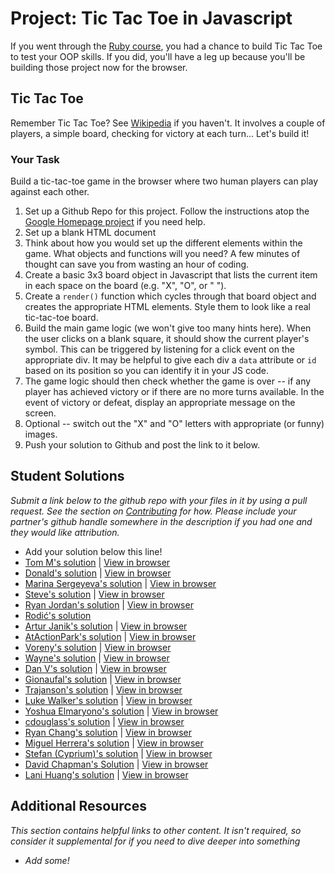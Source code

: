 # Project: Tic Tac Toe in Javascript

If you went through the [Ruby course](/ruby-programming), you had a chance to build Tic Tac Toe to test your OOP skills.  If you did, you'll have a leg up because you'll be building those project now for the browser.

## Tic Tac Toe

Remember Tic Tac Toe? See [Wikipedia](http://en.wikipedia.org/wiki/Tic-tac-toe) if you haven't.  It involves a couple of players, a simple board, checking for victory at each turn... Let's build it!

### Your Task

Build a tic-tac-toe game in the browser where two human players can play against each other.  

1. Set up a Github Repo for this project.  Follow the instructions atop the [Google Homepage project](/web-development-101/html-css) if you need help.
1. Set up a blank HTML document
1. Think about how you would set up the different elements within the game.  What objects and functions will you need? A few minutes of thought can save you from wasting an hour of coding.
2. Create a basic 3x3 board object in Javascript that lists the current item in each space on the board (e.g. "X", "O", or " ").
3. Create a `render()` function which cycles through that board object and creates the appropriate HTML elements.  Style them to look like a real tic-tac-toe board.
4. Build the main game logic (we won't give too many hints here).  When the user clicks on a blank square, it should show the current player's symbol.  This can be triggered by listening for a click event on the appropriate div.  It may be helpful to give each div a `data` attribute or `id` based on its position so you can identify it in your JS code.
3. The game logic should then check whether the game is over -- if any player has achieved victory or if there are no more turns available.  In the event of victory or defeat, display an appropriate message on the screen.
4. Optional -- switch out the "X" and "O" letters with appropriate (or funny) images.
3. Push your solution to Github and post the link to it below.


## Student Solutions

*Submit a link below to the github repo with your files in it by using a pull request.  See the section on [Contributing](http://github.com/TheOdinProject/curriculum/blob/master/contributing.md) for how.  Please include your partner's github handle somewhere in the description if you had one and they would like attribution.*

* Add your solution below this line!
* [Tom M's solution](https://github.com/tim5046/projectOdin/blob/master/Javascript/tictactoe/) | [View in browser](http://htmlpreview.github.io/?https://github.com/tim5046/projectOdin/blob/master/Javascript/tictactoe/index.html)
* [Donald's solution](https://github.com/donaldali/odin-js-jquery/tree/master/tictactoe) | [View in browser](http://htmlpreview.github.io/?https://github.com/donaldali/odin-js-jquery/blob/master/tictactoe/index.html "Tic-tac-toe")
* [Marina Sergeyeva's solution](https://github.com/imousterian/OdinProject/tree/master/Project5_5_TicTacToe) | [View in browser](http://htmlpreview.github.io/?https://github.com/imousterian/OdinProject/blob/master/Project5_5_TicTacToe/index.html)
* [Steve's solution](https://github.com/beesmart/JS_tictactoe) | [View in browser](http://beesmart.github.io/JS_tictactoe)
* [Ryan Jordan's solution](https://github.com/krjordan/odin-project/tree/master/TicTacToe) | [View in browser](http://htmlpreview.github.io/?https://github.com/krjordan/odin-project/tree/master/TicTacToe/index.html)
* [Rodić's solution](https://github.com/rodic/TOP---js-assignments/tree/master/Project%20-%20Tic%20Tac%20Toe%20in%20Javascript)
* [Artur Janik's solution](https://github.com/ArturJanik/TOPJS/tree/master/Project5) | [View in browser](https://rawgit.com/ArturJanik/TOPJS/master/Project5/index.html)
* [AtActionPark's solution](https://github.com/AtActionPark/odin_js_tictactoe) | [View in browser](http://htmlpreview.github.io/?https://github.com/AtActionPark/odin_js_tictactoe/blob/master/index.html)
* [Voreny's solution](https://github.com/Gelio/tic-tac-toe) | [View in browser](http://gelio.github.io/tic-tac-toe/)
* [Wayne's solution](https://github.com/wayneho/Tic_Tac_Toe) | [View in browser](https://rawgit.com/wayneho/Tic_Tac_Toe/master/index.html)
* [Dan V's solution](https://github.com/vickerdj/tictactoe) | [View in browser](http://vickerdj.github.io/tictactoe/) 
* [Gionaufal's solution](https://github.com/gionaufal/tic-tac-toe) | [View in browser](http://htmlpreview.github.io/?https://github.com/gionaufal/tic-tac-toe/blob/master/index.html)
* [Trajanson's solution](https://github.com/Trajanson/js-tic-tac-toe) | [View in browser](http://projects.trajanson.com/jsTicTacToe/)
* [Luke Walker's solution](https://github.com/ubershibs/odin-js-course/tree/master/tictactoe) | [View in browser](http://htmlpreview.github.io/?https://github.com/ubershibs/odin-js-course/blob/master/tictactoe/index.html)
* [Yoshua Elmaryono's solution](https://github.com/dotm/tictactoe/tree/gh-pages) | [View in browser](http://dotm.github.io/tictactoe/)
* [cdouglass's solution](https://github.com/cdouglass/odin-project-exercises/tree/master/javascript/tic-tac-toe) | [View in browser](https://rawgit.com/cdouglass/odin-project-exercises/master/javascript/tic-tac-toe/app/tic-tac-toe.html)
* [Ryan Chang's solution](https://github.com/chang-ryan/javascript-games/tree/master/js-ttt) | [View in browser](https://rawgit.com/chang-ryan/javascript-games/master/js-ttt/index.html)
* [Miguel Herrera's solution](https://github.com/migueloherrera/js-tictactoe) | [View in browser](http://htmlpreview.github.io/?https://github.com/migueloherrera/js-tictactoe/blob/master/index.html)
* [Stefan (Cyprium)'s solution](https://github.com/dev-cyprium/Tic-tac-toe-HTML-) | [View in browser](https://htmlpreview.github.io/?https://github.com/dev-cyprium/Tic-tac-toe-HTML-/blob/master/index.html)
* [David Chapman's Solution](https://github.com/davidchappy/js-tictactoe) | [View in browser](https://davidchappy.github.io/tic-tac-toe/index.html)
* [Lani Huang's solution](https://github.com/laniywh/the-odin-project/tree/master/js/tic-tac-toe) | [View in browser](http://cdn.rawgit.com/laniywh/the-odin-project/master/js/tic-tac-toe/index.html)


## Additional Resources

*This section contains helpful links to other content. It isn't required, so consider it supplemental for if you need to dive deeper into something*

* *Add some!*
